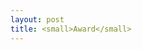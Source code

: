 ```yaml
---
layout: post
title: <small>Award</small>
---
```

<!--
<ul>
<li><span style="font-size: 100%;">2017 First Prize of Guangdong Province Computer Science Youth Academic Show</span></li>
<li><span style="font-size: 100%;">2016 ACM Guangzhou Branch Academic Rising Star Award</span></li>
<li><span style="font-size: 100%;">2016 First Prize of Excellent Paper of Guangdong Computer Society</span></li>
<li><span style="font-size: 100%;">ACM Guangzhou Doctoral Dissertation Award 2014</span></li>
<li><span style="font-size: 100%;">The first prize of the 2013 National Academic Forum for Doctoral Students in Information Science</span></li>
<li><span style="font-size: 100%;">The first prize of the 2012 National Academic Forum for Doctoral Students in Information Science</span></li>
<li><span style="font-size: 100%;">2012 First-class scholarship for national excellent doctor</span></li>
<li><span style="font-size: 100%;">2012 Academic new talent award for doctoral students of ministry of education</span></li>
<li><span style="font-size: 100%;">Winner of 2010 IEEE SMC Society Student Paper Contest. Venue in Hong Kong</span></li>
</ul>-->
